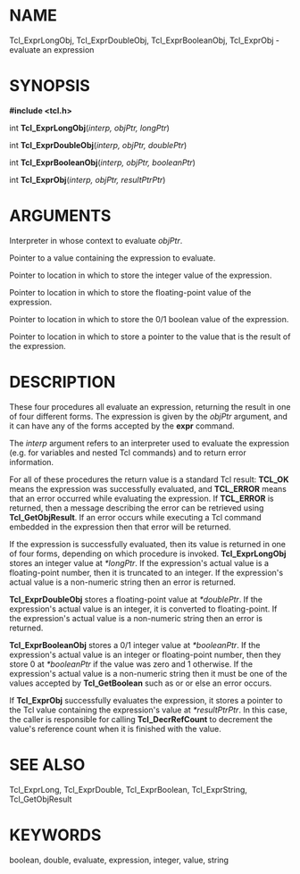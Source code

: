 # NAME

Tcl_ExprLongObj, Tcl_ExprDoubleObj, Tcl_ExprBooleanObj, Tcl_ExprObj -
evaluate an expression

# SYNOPSIS

**#include \<tcl.h\>**

int **Tcl_ExprLongObj**(*interp, objPtr, longPtr*)

int **Tcl_ExprDoubleObj**(*interp, objPtr, doublePtr*)

int **Tcl_ExprBooleanObj**(*interp, objPtr, booleanPtr*)

int **Tcl_ExprObj**(*interp, objPtr, resultPtrPtr*)

# ARGUMENTS

Interpreter in whose context to evaluate *objPtr*.

Pointer to a value containing the expression to evaluate.

Pointer to location in which to store the integer value of the
expression.

Pointer to location in which to store the floating-point value of the
expression.

Pointer to location in which to store the 0/1 boolean value of the
expression.

Pointer to location in which to store a pointer to the value that is the
result of the expression.

# DESCRIPTION

These four procedures all evaluate an expression, returning the result
in one of four different forms. The expression is given by the *objPtr*
argument, and it can have any of the forms accepted by the **expr**
command.

The *interp* argument refers to an interpreter used to evaluate the
expression (e.g. for variables and nested Tcl commands) and to return
error information.

For all of these procedures the return value is a standard Tcl result:
**TCL_OK** means the expression was successfully evaluated, and
**TCL_ERROR** means that an error occurred while evaluating the
expression. If **TCL_ERROR** is returned, then a message describing the
error can be retrieved using **Tcl_GetObjResult**. If an error occurs
while executing a Tcl command embedded in the expression then that error
will be returned.

If the expression is successfully evaluated, then its value is returned
in one of four forms, depending on which procedure is invoked.
**Tcl_ExprLongObj** stores an integer value at *\*longPtr*. If the
expression\'s actual value is a floating-point number, then it is
truncated to an integer. If the expression\'s actual value is a
non-numeric string then an error is returned.

**Tcl_ExprDoubleObj** stores a floating-point value at *\*doublePtr*. If
the expression\'s actual value is an integer, it is converted to
floating-point. If the expression\'s actual value is a non-numeric
string then an error is returned.

**Tcl_ExprBooleanObj** stores a 0/1 integer value at *\*booleanPtr*. If
the expression\'s actual value is an integer or floating-point number,
then they store 0 at *\*booleanPtr* if the value was zero and 1
otherwise. If the expression\'s actual value is a non-numeric string
then it must be one of the values accepted by **Tcl_GetBoolean** such as
or or else an error occurs.

If **Tcl_ExprObj** successfully evaluates the expression, it stores a
pointer to the Tcl value containing the expression\'s value at
*\*resultPtrPtr*. In this case, the caller is responsible for calling
**Tcl_DecrRefCount** to decrement the value\'s reference count when it
is finished with the value.

# SEE ALSO

Tcl_ExprLong, Tcl_ExprDouble, Tcl_ExprBoolean, Tcl_ExprString,
Tcl_GetObjResult

# KEYWORDS

boolean, double, evaluate, expression, integer, value, string
